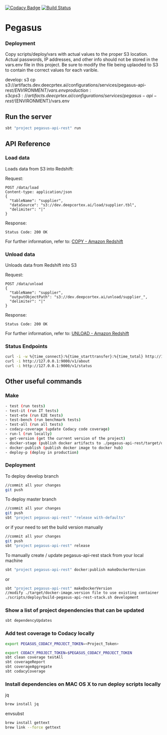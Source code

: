 [![Codacy Badge](https://api.codacy.com/project/badge/Grade/e31f5afbb6cd4d9691dd697fdf4a643c)](https://www.codacy.com?utm_source=github.com&amp;utm_medium=referral&amp;utm_content=deepcortex/pegasus&amp;utm_campaign=Badge_Grade) [![Build Status](https://travis-ci.com/deepcortex/pegasus.svg?token=JJjmXqHcerjaWXbcYsZ9&branch=master)](https://travis-ci.com/deepcortex/pegasus)

# Pegasus

### Deployment

Copy scripts/deploy/vars with actual values to the proper S3 location.
Actual passwords, IP addresses, and other info should not be stored in the vars.env file in this project.
Be sure to modify the file being uplaoded to S3 to contain the correct values for each varible.

develop: s3 cp s3://artifacts.dev.deecprtex.ai/configurations/services/pegasus-api-rest/${ENVIRONMENT}/vars.env
production: s3 cp s3://artifacts.deecprtex.ai/configurations/services/pegasus-api-rest/${ENVIRONMENT}/vars.env

## Run the server

```sh
sbt "project pegasus-api-rest" run
```

## API Reference

### Load data

Loads data from S3 into Redshift:

Request:
```
POST /data/load
Content-type: application/json
{
  "tableName": "supplier",
  "dataSource": "s3://dev.deepcortex.ai/load/supplier.tbl",
  "delimiter": "|"
}
```
Response:
```
Status Code: 200 OK
```

For further information, refer to: [COPY - Amazon Redshift](http://docs.aws.amazon.com/redshift/latest/dg/r_COPY.html)

### Unload data

Unloads data from Redshift into S3

Request:
```
POST /data/unload
{
  "tableName": "supplier",
  "outputObjectPath": "s3://dev.deepcortex.ai/unload/supplier_",
  "delimiter": "|"
}
```
Response:
```
Status Code: 200 OK
```

For further information, refer to: [UNLOAD - Amazon Redshift](http://docs.aws.amazon.com/redshift/latest/dg/r_UNLOAD.html)

### Status Endpoints
```sh
curl -i -w %{time_connect}:%{time_starttransfer}:%{time_total} http://127.0.0.1:9000/v1/health
curl -i http://127.0.0.1:9000/v1/about
curl -i http://127.0.0.1:9000/v1/status
```

## Other useful commands

### Make
```sh
- test (run tests)
- test-it (run IT tests)
- test-ete (run E2E tests)
- test-bench (run benchmark tests)
- test-all (run all tests)
- codacy-coverage (update Codacy code coverage)
- run-l (run locally)
- get-version (get the current version of the project)
- docker-stage (publish docker artifacts to ./pegasus-api-rest/target/docker/ folder)
- docker-publish (publish docker image to docker hub)
- deploy-p (deploy in production)
```

### Deployment


To deploy develop branch

```sh
//commit all your changes
git push
```

To deploy master branch

```sh
//commit all your changes
git push
sbt "project pegasus-api-rest" "release with-defaults"
```

or if your need to set the build version manually
```sh
//commit all your changes
git push
sbt "project pegasus-api-rest" release
```

To manually create / update  pegasus-api-rest stack from your local machine

```sh
sbt "project pegasus-api-rest" docker:publish makeDockerVersion
```

or

```sh
sbt "project pegasus-api-rest" makeDockerVersion
//modify ./target/docker-image.version file to use existing container
./scripts/deploy/build-pegasus-api-rest-stack.sh development
```


### Show a list of project dependencies that can be updated

```sh
sbt dependencyUpdates
```

### Add test coverage to Codacy locally

```sh
export PEGASUS_CODACY_PROJECT_TOKEN=<Project_Token>
```

```sh
export CODACY_PROJECT_TOKEN=$PEGASUS_CODACY_PROJECT_TOKEN
sbt clean coverage testAll
sbt coverageReport
sbt coverageAggregate
sbt codacyCoverage
```

### Install dependencies on MAC OS X to run deploy scripts locally

jq
```sh
brew install jq
```

envsubst
```sh
brew install gettext
brew link --force gettext
```



